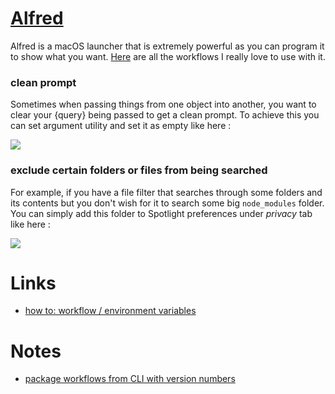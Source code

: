 # [Alfred](https://www.alfredapp.com/)
Alfred is a macOS launcher that is extremely powerful as you can program it to show what you want. [Here](https://github.com/learn-anything/alfred-workflows) are all the workflows I really love to use with it.

### clean prompt
Sometimes when passing things from one object into another, you want to clear your {query} being passed to get a clean prompt. To achieve this you can set argument utility and set it as empty like here : 

![](https://i.imgur.com/seduWW7.png)

### exclude certain folders or files from being searched
For example, if you have a file filter that searches through some folders and its contents but you don't wish for it to search some big `node_modules` folder. You can simply add this folder to Spotlight preferences under _privacy_ tab like here : 

![](https://i.imgur.com/D0NP2s3.png)

# Links
- [how to: workflow / environment variables](https://www.alfredforum.com/topic/9070-how-to-workflowenvironment-variables/?tab=comments#comment-45177)

# Notes

- [package workflows from CLI with version numbers](https://www.alfredforum.com/topic/10838-how-to-package-workflows-from-the-command-line/?tab=comments#comment-55677)